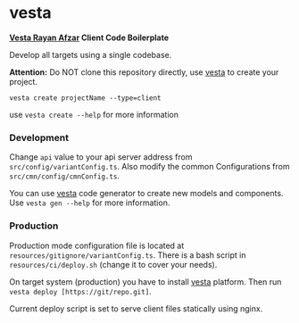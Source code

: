 # vesta

**[Vesta Rayan Afzar](http://vestarayanafzar.com) Client Code Boilerplate**

Develop all targets using a single codebase.

**Attention:**
Do NOT clone this repository directly, use [vesta](https://github.com/VestaRayanAfzar/vesta) to create your project.

`vesta create projectName --type=client`

use `vesta create --help` for more information

### Development

Change `api` value to your api server address from `src/config/variantConfig.ts`.
Also modify the common Configurations from `src/cmn/config/cmnConfig.ts`.

You can use [vesta](https://github.com/VestaBoot/vesta) code generator to create new models and components.
Use `vesta gen --help` for more information.

### Production

Production mode configuration file is located at `resources/gitignore/variantConfig.ts`.
There is a bash script in `resources/ci/deploy.sh` (change it to cover your needs).

On target system (production) you have to install [vesta](https://github.com/VestaRayanAfzar/vesta) platform. Then run `vesta deploy [https://git/repo.git]`.

Current deploy script is set to serve client files statically using nginx.
